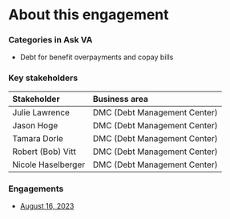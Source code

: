 # About this engagement

### Categories in Ask VA

- Debt for benefit overpayments and copay bills

### Key stakeholders

|Stakeholder|Business area|
|:--|:--|
|Julie Lawrence|DMC (Debt Management Center)|
|Jason Hoge|DMC (Debt Management Center)|
|Tamara Dorle|DMC (Debt Management Center)|
|Robert (Bob) Vitt|DMC (Debt Management Center)|
|Nicole Haselberger|DMC (Debt Management Center)|

### Engagements

* [August 16, 2023](https://github.com/department-of-veterans-affairs/va.gov-team/blob/master/products/ask-va/design/User%20research/Business%20line%20engagement/Business%20lines/DMC/August%2016%2C%202023.md)
